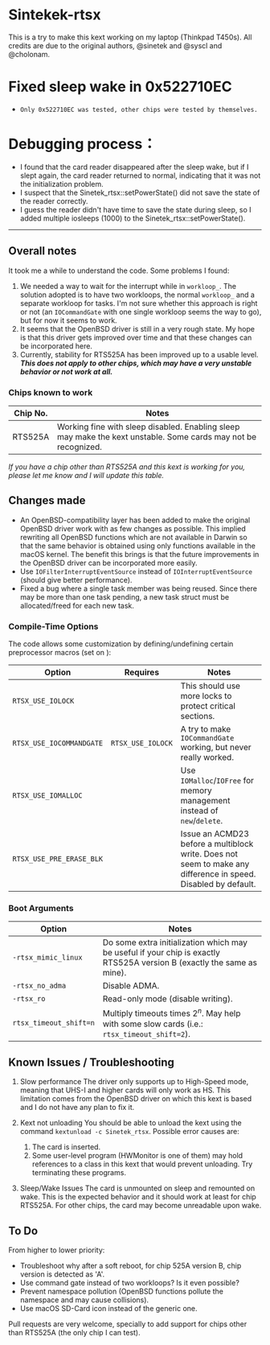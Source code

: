 # Sintekek-rtsx

This is a try to make this kext working on my laptop (Thinkpad T450s). All credits are due to the original authors, @sinetek and @syscl and @cholonam.

# Fixed sleep wake in 0x522710EC

-     Only 0x522710EC was tested, other chips were tested by themselves.

# Debugging process：

-    I found that the card reader disappeared after the sleep wake, but if I slept again, the card reader returned to normal, indicating that it was not the initialization problem.
-    I suspect that the Sinetek_rtsx::setPowerState() did not save the state of the reader correctly.
-    I guess the reader didn't have time to save the state during sleep, so I added multiple iosleeps (1000) to the Sinetek_rtsx::setPowerState().

---------------------------------------------------------------------------------------------------------------------------------------            

## Overall notes

It took me a while to understand the code. Some problems I found:

1. We needed a way to wait for the interrupt while in `workloop_`. The solution adopted is to have two workloops, the normal `workloop_` and a separate workloop for tasks. I'm not sure whether this approach is right or not (an `IOCommandGate` with one single workloop seems the way to go), but for now it seems to work.
1. It seems that the OpenBSD driver is still in a very rough state. My hope is that this driver gets improved over time and that these changes can be incorporated here.
1. Currently, stability for RTS525A has been improved up to a usable level. ***This does not apply to other chips, which may have a very unstable behavior or not work at all.***

### Chips known to work

| Chip No. | Notes                                                                                                          |
|----------|----------------------------------------------------------------------------------------------------------------|
| RTS525A  | Working fine with sleep disabled. Enabling sleep may make the kext unstable. Some cards may not be recognized. |

 _If you have a chip other than RTS525A and this kext is working for you, please let me know and I will update this table._

## Changes made

* An OpenBSD-compatibility layer has been added to make the original OpenBSD driver work with as few changes as possible. This implied rewriting all OpenBSD functions which are not available in Darwin so that the same behavior is obtained using only functions available in the macOS kernel. The benefit this brings is that the future improvements in the OpenBSD driver can be incorporated more easily.
* Use `IOFilterInterruptEventSource` instead of `IOInterruptEventSource` (should give better performance).
* Fixed a bug where a single task member was being reused. Since there may be more than one task pending, a new task struct must be allocated/freed for each new task.

### Compile-Time Options

The code allows some customization by defining/undefining certain preprocessor macros (set on ):

| Option                   | Requires          | Notes                                                                                                                       |
|--------------------------|-------------------|-----------------------------------------------------------------------------------------------------------------------------|
| `RTSX_USE_IOLOCK`        |                   | This should use more locks to protect critical sections.                                                                    |
| `RTSX_USE_IOCOMMANDGATE` | `RTSX_USE_IOLOCK` | A try to make `IOCommandGate` working, but never really worked.                                                             |
| `RTSX_USE_IOMALLOC`      |                   | Use `IOMalloc`/`IOFree` for memory management instead of `new`/`delete`.                                                    |
| `RTSX_USE_PRE_ERASE_BLK` |                   | Issue an ACMD23 before a multiblock write. Does not seem to make any difference in speed. Disabled by default.              |

### Boot Arguments

| Option                 | Notes                                                                                                                       |
|------------------------|-----------------------------------------------------------------------------------------------------------------------------|
| `-rtsx_mimic_linux`    | Do some extra initialization which may be useful if your chip is exactly RTS525A version B (exactly the same as mine).      |
| `-rtsx_no_adma`        | Disable ADMA.                                                                                                               |
| `-rtsx_ro`             | Read-only mode (disable writing).                                                                                           |
| `rtsx_timeout_shift=n` | Multiply timeouts times 2<sup>*n*</sup>. May help with some slow cards (i.e.: `rtsx_timeout_shift=2`).                      |

## Known Issues / Troubleshooting

1. Slow performance
   The driver only supports up to High-Speed mode, meaning that UHS-I and higher cards will only work as HS. This limitation comes from the OpenBSD driver on which this kext is based and I do not have any plan to fix it.

1. Kext not unloading
   You should be able to unload the kext using the command `kextunload -c Sinetek_rtsx`. Possible error causes are:
   1. The card is inserted.
   1. Some user-level program (HWMonitor is one of them) may hold references to a class in this kext that would prevent unloading. Try terminating these programs.

1. Sleep/Wake Issues
   The card is unmounted on sleep and remounted on wake. This is the expected behavior and it should work at least for chip RTS525A. For other chips, the card may become unreadable upon wake.

## To Do

From higher to lower priority:

 - Troubleshoot why after a soft reboot, for chip 525A version B, chip version is detected as 'A'.
 - Use command gate instead of two workloops? Is it even possible?
 - Prevent namespace pollution (OpenBSD functions pollute the namespace and may cause collisions).
 - Use macOS SD-Card icon instead of the generic one.

Pull requests are very welcome, specially to add support for chips other than RTS525A (the only chip I can test).

